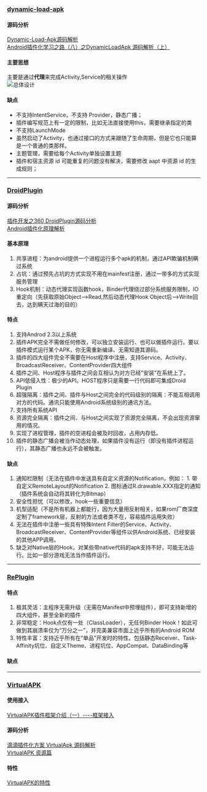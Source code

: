 ### [dynamic-load-apk](https://github.com/singwhatiwanna/dynamic-load-apk)  
#### 源码分析  
[Dynamic-Load-Apk源码解析](http://www.jianshu.com/p/30114b7176a3)    
[Android插件化学习之路（八）之DynamicLoadApk 源码解析（上）](http://blog.csdn.net/u012124438/article/details/53241755)

#### 主要思想  
主要是通过**代理**来完成Activity,Service的相关操作     
![总体设计](https://raw.githubusercontent.com/android-cn/android-open-project-analysis/master/tool-lib/plugin/dynamic-load-apk/image/overall-design.png)



#### 缺点  
* 不支持IntentService，不支持 Provider，静态广播；         
* 插件编写规范上有一定的限制，比如无法直接使用this，需要继承指定的类      
* 不支持LaunchMode  
* 虽然启动了Activity，也通过接口的方式来跟随了生命周期，但是它也只能算是一个普通的类那样。  
* 主题管理，需要给每个Activity单独设置主题    
* 插件和宿主资源 id 可能重复的问题没有解决，需要修改 aapt 中资源 id 的生成规则；  

---

### [DroidPlugin](https://github.com/DroidPluginTeam/DroidPlugin)    
#### 源码分析  
[插件开发之360 DroidPlugin源码分析](https://github.com/DroidPluginTeam/DroidPlugin/tree/master/DOC)    
[Android插件化原理解析](http://weishu.me/2016/01/28/understand-plugin-framework-overview/)  

#### 基本原理  
1. 共享进程：为android提供一个进程运行多个apk的机制，通过API欺骗机制瞒过系统  
2. 占坑：通过预先占坑的方式实现不用在mainfest注册，通过一带多的方式实现服务管理   
3. Hook机制：动态代理实现函数hook，Binder代理绕过部分系统服务限制，IO重定向（先获取原始Object-->Read,然后动态代理Hook Object后-->Write回去，达到瞒天过海的目的）  

#### 特点
1. 支持Androd 2.3以上系统  
2. 插件APK完全不需做任何修改，可以独立安装运行、也可以做插件运行。要以插件模式运行某个APK，你无需重新编译、无需知道其源码。  
3. 插件的四大组件完全不需要在Host程序中注册，支持Service、Activity、BroadcastReceiver、ContentProvider四大组件  
4. 插件之间、Host程序与插件之间会互相认为对方已经"安装"在系统上了。  
5. API低侵入性：极少的API。HOST程序只是需要一行代码即可集成Droid Plugin  
6. 超强隔离：插件之间、插件与Host之间完全的代码级别的隔离：不能互相调用对方的代码。通讯只能使用Android系统级别的通讯方法。
7. 支持所有系统API  
8. 资源完全隔离：插件之间、与Host之间实现了资源完全隔离，不会出现资源窜用的情况。  
9. 实现了进程管理，插件的空进程会被及时回收，占用内存低。  
10. 插件的静态广播会被当作动态处理，如果插件没有运行（即没有插件进程运行），其静态广播也永远不会被触发。

#### 缺点
1. 通知栏限制（无法在插件中发送具有自定义资源的Notification，例如： 1. 带自定义RemoteLayout的Notification 2. 图标通过R.drawable.XXX指定的通知（插件系统会自动将其转化为Bitmap）   
2. 安全性担忧（可以修改，hook一些重要信息）  
3. 机型适配（不是所有机器上都能行，因为大量用反射相关，如果rom厂商深度定制了framework层，反射的方法或者类不在，容易插件运用失败）  
4. 无法在插件中注册一些具有特殊Intent Filter的Service、Activity、BroadcastReceiver、ContentProvider等组件以供Android系统、已经安装的其他APP调用。  
5. 缺乏对Native层的Hook，对某些带native代码的apk支持不好，可能无法运行。比如一部分游戏无法当作插件运行。  

---
### [RePlugin](https://github.com/Qihoo360/RePlugin)  

#### 特点  
1. 极其灵活：主程序无需升级（无需在Manifest中预埋组件），即可支持新增的四大组件，甚至全新的插件   
2. 非常稳定：Hook点仅有一处（ClassLoader），无任何Binder Hook！如此可做到其崩溃率仅为“万分之一”，并完美兼容市面上近乎所有的Android ROM  
3. 特性丰富：支持近乎所有在“单品”开发时的特性。包括静态Receiver、Task-Affinity坑位、自定义Theme、进程坑位、AppCompat、DataBinding等  

#### 缺点  


----

### [VirtualAPK](https://github.com/didi/VirtualAPK)
#### 使用接入
[VirtualAPK插件框架介绍（一）----框架接入](http://www.jianshu.com/p/013510c19391)

#### 源码分析
[滴滴插件化方案 VirtualApk 源码解析](http://blog.csdn.net/lmj623565791/article/details/75000580)  
[VirtualAPK 资源篇](https://www.notion.so/VirtualAPK-1fce1a910c424937acde9528d2acd537)  

#### 特性
[VirtualAPK的特性](https://github.com/didi/VirtualAPK/wiki#virtualapk%E7%9A%84%E7%89%B9%E6%80%A7)  
